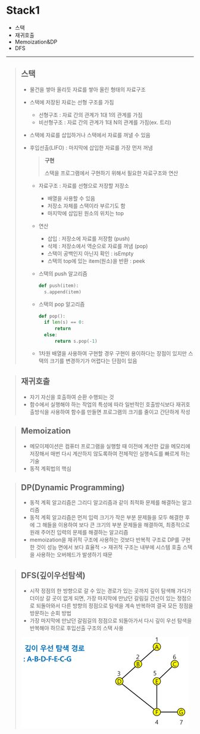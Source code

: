 # Stack1

- 스택
- 재귀호출
- Memoization&DP
- DFS

---

> ## 스택
>
> - 물건을 쌓아 올리듯 자료를 쌓아 올린 형태의 자료구조
>
> - 스택에 저장된 자료는 선형 구조를 가짐
>
>   - 선형구조 : 자료 간의 관계가 1대 1의 관계를 가짐
>   - 비선형구조 : 자료 간의 관계가 1대 N의 관계를 가짐(ex. 트리)
>
> - 스택에 자료를 삽입하거나 스택에서 자료를 꺼낼 수 있음
>
> - 후입선출(LIFO) : 마지막에 삽입한 자료를 가장 먼저 꺼냄
>
>   > **구현**
>   >
>   > 스택을 프로그램에서 구현하기 위해서 필요한 자료구조와 연산
>
>   - 자료구조 : 자료를 선형으로 저장할 저장소
>
>     - 배열을 사용할 수 있음
>     - 저장소 자체를 스택이라 부르기도 함
>     - 마지막에 삽입된 원소의 위치는 top
>
>   - 연산
>
>     - 삽입 : 저장소에 자료를 저장함 (push)
>     - 삭제 : 저장소에서 역순으로 자료를 꺼냄 (pop)
>     - 스택이 공백인지 아닌지 확인 : isEmpty
>     - 스택의 top에 있는 item(원소)을 반환 : peek
>
>   - 스택의 push 알고리즘
>
>     ```python
>     def push(item):
>     	s.append(item)
>     ```
>
>   - 스택의 pop 알고리즘
>
>     ```python
>     def pop():
>     	if len(s) == 0:
>     		return
>     	else:
>     		return s.pop(-1)
>     ```
>
>   - 1차원 배열을 사용하여 구현할 경우 구현이 용이하다는 장점이 있지만 스택의 크기를 변경하기가 어렵다는 단점이 있음



> ## 재귀호출
>
> - 자기 자신을 호출하여 순환 수행되는 것
> - 함수에서 실행해야 하는 작업의 특성에 따라 일반적인 호출방식보다 재귀호출방식을 사용하여 함수를 만들면 프로그램의 크기를 줄이고 간단하게 작성



> ## Memoization
>
> - 메모이제이션은 컴퓨터 프로그램을 실행할 때 이전에 계산한 값을 메모리에 저장해서 매번 다시 계산하지 않도록하여 전체적인 실행속도를 빠르게 하는 기술
> - 동적 계획법의 핵심



> ## DP(Dynamic Programming)
>
> - 동적 계획 알고리즘은 그리디 알고리즘과 같이 최적화 문제를 해결하는 알고리즘
> - 동적 계획 알고리즘은 먼저 입력 크기가 작은 부분 문제들을 모두 해결한 후에 그 해들을 이용하여 보다 큰 크기의 부분 문제들을 해결하여, 최종적으로 원래 주어진 입력의 문제를 해결하는 알고리즘
> - memoization을 재귀적 구조에 사용하는 것보다 반복적 구조로 DP를 구현한 것이 성능 면에서 보다 효율적 -> 재귀적 구조는 내부에 시스템 호출 스택을 사용하는 오버헤드가 발생하기 때문



> ## DFS(깊이우선탐색)
>
> - 시작 정점의 한 방향으로 갈 수 있는 경로가 있는 곳까지 깊이 탐색해 가다가 더이상 갈 곳이 없게 되면, 가장 마지막에 만났던 갈림길 간선이 있는 정점으로 되돌아와서 다른 방향의 정점으로 탐색을 계속 반복하여 결국 모든 정점을 방문하는 순회 방법
> - 가장 마지막에 만났던 갈림길의 정점으로 되돌아가서 다시 깊이 우선 탐색을 반복해야 하므로 후입선출 구조의 스택 사용
>
> <img src="./images/1.PNG" alt="1" style="zoom:50%;" />